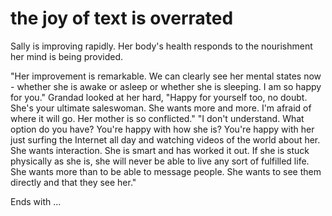
# the joy of text is overrated

Sally is improving rapidly. Her body's health responds to the nourishment her mind is being provided.

"Her improvement is remarkable. We can clearly see her mental states now - whether she is awake or asleep or whether she is sleeping. I am so happy for you."
Grandad looked at her hard, "Happy for yourself too, no doubt. She's your ultimate saleswoman. She wants more and more. I'm afraid of where it will go. Her mother is so conflicted."
"I don't understand. What option do you have? You're happy with how she is? You're happy with her just surfing the Internet all day and watching videos of the world about her. She wants interaction. She is smart and has worked it out. If she is stuck physically as she is, she will never be able to live any sort of fulfilled life. She wants more than to be able to message people. She wants to see them directly and that they see her."

Ends with ...

